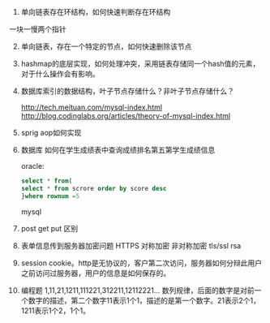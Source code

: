 1. 单向链表存在环结构，如何快速判断存在环结构

一块一慢两个指针

2. 单向链表，存在一个特定的节点，如何快速删除该节点

3. hashmap的底层实现，如何处理冲突，采用链表存储同一个hash值的元素，对于什么操作会有影响。

4. 数据库索引的数据结构，叶子节点存储什么？非叶子节点存储什么？
	
	<http://tech.meituan.com/mysql-index.html>
	<http://blog.codinglabs.org/articles/theory-of-mysql-index.html>

5. sprig aop如何实现

6. 数据库 如何在学生成绩表中查询成绩排名第五第学生成绩信息

	oracle:
	```sql
	select * from(
	select * from scrore order by score desc
	}where rownum =5
	```
	mysql 
7. post get put 区别
8. 表单信息传到服务器加密问题
	HTTPS 对称加密 非对称加密 tls/ssl rsa
9. session cookie。http是无协议的，客户第二次访问，服务器如何分辩此用户之前访问过服务器，用户的信息是如何保存的。
10. 编程题 1,11,21,1211,111221,312211,12112221...
	数列规律，后面的数字是对前一个数字的描述，第二个数字11表示1个1，描述的是第一个数字。21表示2个1，1211表示1个2，1个1。





